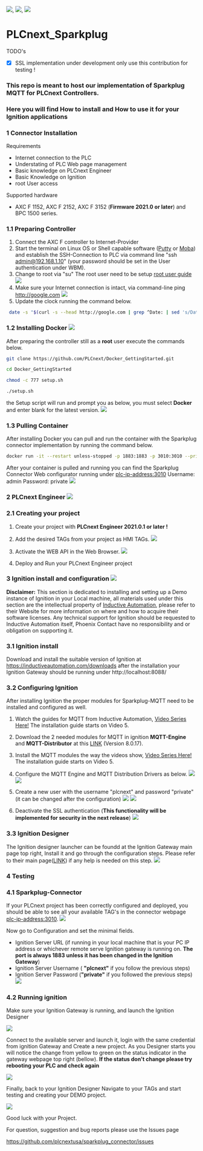 ![](images/Screenshot%202020-12-01%20080740.jpg), ![](images/Screenshot%202020-12-01%20101412.jpg), ![](images/Screenshot%202020-12-01%20122129.jpg)

# **PLCnext_Sparkplug**

TODO's
- [x] SSL implementation under development only use this contribution for testing !

### This repo is meant to host our implementation of Sparkplug MQTT for PLCnext Controllers. 
### Here you will find How to install and How to use it for your Ignition applications

### **1 Connector Installation**

Requirements
  * Internet connection to the PLC
  * Understating of PLC Web page management
  * Basic knowledge on PLCnext Engineer
  * Basic Knowledge on Ignition
  * root User access

Supported hardware
* AXC F 1152, AXC F 2152, AXC F 3152 (**Firmware 2021.0 or later**) and BPC 1500 series. 

### **1.1 Preparing Controller**  

1. Connect the AXC F controller to Internet-Provider
2. Start the terminal on Linux OS or Shell capable software ([Putty](https://www.chiark.greenend.org.uk/~sgtatham/putty/latest.html) or [Moba](https://mobaxterm.mobatek.net/download.html)) and establish the SSH-Connection to PLC via command line "ssh admin@192.168.1.10" (your password should be set in the User authentication under WBM).
3. Change to root via "su" The root user need to be setup [root user guide](<https://github.com/plcnextusa/PLCnext-Guides/blob/master/Appendices/Appendix%204%20How%20to%20create%20a%20root%20user%20in%20SSH.pdf>)
   ![](images/rootuser.gif)
4. Make sure your Internet connection is intact, via command-line ping http://google.com
   ![](images/ping.gif)
5. Update the clock running the command below.

```bash
 date -s "$(curl -s --head http://google.com | grep ^Date: | sed 's/Date: //g')"
```
### **1.2 Installing Docker** ![](images/docker.png)

After preparing the controller still as a **root** user execute the commands below.

```bash
git clone https://github.com/PLCnext/Docker_GettingStarted.git 

cd Docker_GettingStarted

chmod -c 777 setup.sh

./setup.sh
```
the Setup script will run and prompt you as below, you must select **Docker** and enter blank for the latest version.
![](images/dcokerinstall.gif)

### **1.3 Pulling Container**

After installing Docker you can pull and run the container with the Sparkplug connector implementation by running the command below. 

```bash
docker run -it --restart unless-stopped -p 1883:1883 -p 3010:3010 --privileged --name=sparkplug-connector  plcnextusa/sparkplug-connector:buildx-latest
```
After your container is pulled and running you can find the Sparkplug Connector Web configurator running under <plc-ip-address:3010>
Username: admin   Password: private
![](images/gatewaylogin.png)


### **2 PLCnext Engineer** ![](images/plcnextenglogo.png)

### **2.1 Creating your project**

1. Create your project with **PLCnext Engineer 2021.0.1 or later !**
2. Add the desired TAGs from your project as HMI TAGs.
![](images/plcnexteng1.gif) 

3. Activate the WEB API in the Web Browser.
![](images/plcnexteng2.gif)

4. Deploy and Run your PLCnext Engineer project


### **3 Ignition install and configuration** ![](images/ignitionsmalllogo.jpg)

**Disclaimer:** This section is dedicated to installing and setting up a Demo instance of Ignition in your Local machine, all materials used under this section are the intellectual property of [Inductive Automation](https://inductiveautomation.com/), please refer to their Website for more information on where and how to acquire their software licenses. Any technical support for Ignition should be requested to Inductive Automation itself, Phoenix Contact have no responsibility and or obligation on supporting it.

### **3.1 Ignition install**

Download and install the suitable version of Ignition at https://inductiveautomation.com/downloads after the installation your Ignition Gateway should be running under http://localhost:8088/ 


### **3.2 Configuring Ignition**

After installing Ignition the proper modules for Sparkplug-MQTT need to be installed and configured as well.

1. Watch the guides for MQTT from Inductive Automation, [Video Series Here!](https://inductiveautomation.com/resources/video/mqtt-ignition) The installation guide starts on Video 5.
2. Download the 2 needed modules for MQTT in ignition **MQTT-Engine** and **MQTT-Distributor** at this [LINK](https://inductiveautomation.com/downloads/third-party-modules/8.1.0) (Version 8.0.17).
3. Install the MQTT modules the way the videos show, [Video Series Here!](https://inductiveautomation.com/resources/video/mqtt-ignition) The installation guide starts on Video 5.
4. Configure the MQTT Engine and MQTT Distribution Drivers as below. 
![](images/ignition1.png)
![](images/ignition2.png)

5. Create a new user with the username "plcnext" and password "private" (it can be changed after the configuration)
![](images/ignition3.png)
![](images/ignition4.png)

6. Deactivate the SSL authentication (**This functionality will be implemented for security in the next release**)
![](images/ignition5.png)

### **3.3 Ignition Designer**

The Ignition designer launcher can be foundd at the Ignition Gateway main page top right, Install it and go through the configuration steps. Please refer to their main page([LINK](https://inductiveautomation.com)) if any help is needed on this step. 
 ![](images/Designerinstall.png)


 ### **4 Testing**

 ### **4.1 Sparkplug-Connector**

 If your PLCnext project has been correctly configured and deployed, you should be able to see all your available TAG's in the connector webpage <plc-ip-address:3010>.
 ![](images/gatewaymainpng.png)


Now go to Configuration and set the minimal fields.
* Ignition Server URL (if running in your local machine that is your PC IP address or whichever remote serve Ignition gateway is running on. **The port is always 1883 unless it has been changed in the Ignition Gateway**)
* Ignition Server Username ( **"plcnext"** if you follow the previous steps)
* Ignition Server Password (**"private"** if you followed the previous steps)
![](images/gatewayconfig.png)


 ### **4.2 Running ignition**

 Make sure your Ignition Gateway is running, and launch the Ignition Designer 

![](images/designermain.png)

Connect to the available server and launch it, login with the same credential from ignition Gateway and Create a new project.
As you Designer starts you will notice the change from yellow to green on the status indicator in the gateway webpage top right (bellow). **If the status don't change please try rebooting your PLC and check again**

![](images/gatewaygreenstatus.png)

Finally, back to your Ignition Designer Navigate to your TAGs and start testing and creating your DEMO project. 

![](images/designerDemo.gif)

Good luck with your Project.

For question, suggestion and bug reports please use the Issues page

https://github.com/plcnextusa/sparkplug_connector/issues